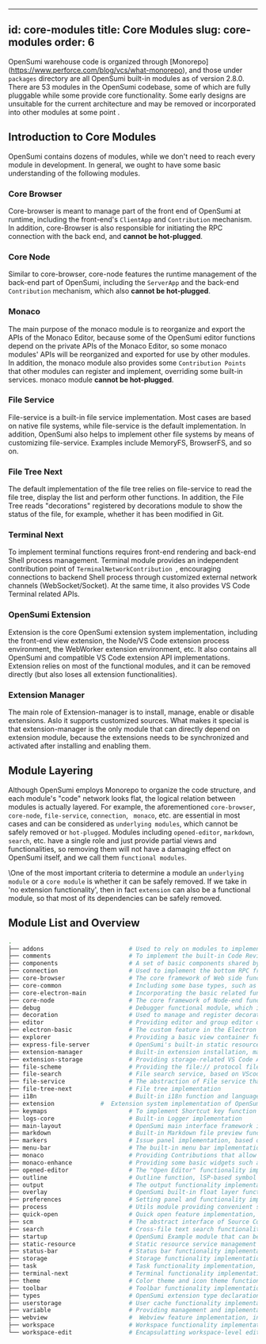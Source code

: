

---
id: core-modules
title: Core Modules
slug: core-modules
order: 6
---

OpenSumi warehouse code is organized through [Monorepo] (https://www.perforce.com/blog/vcs/what-monorepo), and those under `packages` directory are all OpenSumi built-in modules as of version 2.8.0. There are 53 modules in the OpenSumi codebase, some of which are fully pluggable while some provide core functionality. Some early designs are unsuitable for the current architecture and may be removed or incorporated into other modules at some point .  

## Introduction to Core Modules

OpenSumi contains dozens of modules, while we don't need to reach every module in development. In general, we ought to have some basic understanding of the following modules.

### Core Browser

Core-browser is meant to manage part of the front end of OpenSumi at runtime, including the front-end's `ClientApp` and `Contribution` mechanism. In addition, core-Browser is also responsible for initiating the RPC connection with the back end, and  **cannot be hot-plugged**.  

### Core Node

Similar to core-browser, core-node features the runtime management of the back-end part of OpenSumi, including the `ServerApp` and the back-end `Contribution` mechanism, which also **cannot be hot-plugged**.

### Monaco

The main purpose of the monaco module is to reorganize and export the APIs of the Monaco Editor, because some of the OpenSumi editor functions depend on the private APIs of the Monaco Editor, so some monaco modules' APIs will be reorganized and exported for use by other modules. In addition, the monaco module also provides some `Contribution Points` that other modules can register and implement, overriding some built-in services. monaco module **cannot be hot-plugged**.

### File Service

File-service is a built-in file service implementation. Most cases are based on native file systems, while file-service is the default implementation. In addition, OpenSumi also helps to implement other file systems by means of customizing file-service. Examples include MemoryFS, BrowserFS, and so on. 

### File Tree Next

The default implementation of the file tree relies on file-service to read the file tree, display the list and perform other functions. In addition, the File Tree reads "decorations" registered by decorations module to show the status of the file, for example, whether it has been modified in Git.  

### Terminal Next

To implement terminal functions requires front-end rendering and back-end Shell process management. Terminal module provides an independent contribution point of `TerminalNetworkContribution `, encouraging connections to backend Shell process through customized external network channels (WebSocket/Socket). At the same time, it also provides VS Code Terminal related APIs.

### OpenSumi Extension

Extension is the core OpenSumi extension system implementation, including the front-end view extension, the Node/VS Code extension process environment, the WebWorker extension environment, etc. It also contains all OpenSumi and compatible VS Code extension API implementations. Extension relies on most of the functional modules, and it can be removed directly (but also loses all extension functionalities).

### Extension Manager

The main role of Extension-manager is to install, manage, enable or disable extensions. Aslo it supports customized sources. What makes it special is that extension-manager is the only module that can directly depend on extension module, because the extensions needs to be synchronized and activated after installing and enabling them.

## Module Layering

Although OpenSumi employs Monorepo to organize the code structure, and each module's "code" network looks flat, the logical relation between modules is actually layered. For example, the aforementioned `core-browser`, `core-node`, `file-service`, `connection`, ` monaco`, etc. are essential in most cases and can be considered as `underlying modules`, which cannot be safely removed or `hot-plugged`. Modules including `opened-editor`, `markdown`, `search`, etc. have a single role and just provide partial views and functionalities, so removing them will not have a damaging effect on OpenSumi itself, and we call them `functional modules`.

\One of the most important criteria to determine a module an `underlying module` or a `core module` is whether it can be safely removed. If we take in 'no extension functionality', then in fact `extension` can also be a functional module, so that most of its dependencies can be safely removed.

## Module List and Overview

```bash
.
├── addons                        # Used to rely on modules to implement some functions that may have side effects, such as monitoring file-tree drag-and-drop issues and calling file-service APIs to write files  
├── comments                      # To implement the built-in Code Review comments, offering standard VS Code Comments API  
├── components                    # A set of basic components shared by various OpenSumi modules  
├── connection                    # Used to implement the bottom RPC framework at the Web and Electron ends and the corresponding connection management  
├── core-browser                  # The core framework of Web side functions, including the whole OpenSumi ClientApp and life cycle implementation  
├── core-common                   # Including some base types, such as built-in Contributions that may be relied upon by many modules 
├── core-electron-main            # Incorporating the basic related functions of Electron-end main process
├── core-node                     # The core framework of Node-end functions, including OpenSumi ServerApp and life cycle implementation
├── debug                         # Debugger functional module, which implements the standard Debug Adapter Protocol interface and provides the corresponding VS Code API implementation
├── decoration                    # Used to manage and register decorations other than the editor, such as decorations of the Git state in the file tree view
├── editor                        # Providing editor and group editor operations and relevant management functionalities for Upper-level packaging module of Monaco Editor
├── electron-basic                # The custom feature in the Electron base，including the basic implementation of the Welcome interface 
├── explorer                      # Providing a basic view container for FileTree, to be dicarded. 
├── express-file-server           # OpenSumi's built-in static resource server，mainly providing functions including extension resource reading  
├── extension-manager             # Built-in extension installation, management and other functions  
├── extension-storage             # Providing storage-related VS Code APIs to manage extension-related storage 
├── file-scheme                   # Providing the file:// protocol file processing operations, such as what kind of view is used to display the file in the front end and how to save the file in the back end  
├── file-search                   # File search service, based on VScode-ripgrep implementation of file search (non-content)  
├── file-service                  # The abstraction of File service that can custom file processing services during integration, with built-in file services based on native FS  
├── file-tree-next                # File tree implementation
├── i18n                          # Built-in i18n function and language packs
├── extension             #  Extension system implementation of OpenSumi, including extension runtime and extension API implementation 
├── keymaps                       # To implement Shortcut key function
├── logs-core                     # Built-in Logger implementation
├── main-layout                   # OpenSumi main interface framework implementation which can be highly free-customized based on Layout  
├── markdown                      # Built-in Markdown file preview function
├── markers                       # Issue panel implementation, based on the diagnostic information powered by the LSP and applied to the editor, offering a standard VS Code Diagnostic API implementation
├── menu-bar                      # The built-in menu bar implementation, using the DOM based menu on the Web side and the native menu on the Electron side  
├── monaco                        # Providing Contributions that allow other modules (Editor) to register or override some of the built-in services, for Monaco Editor references and packaging  
├── monaco-enhance                # Providing some basic widgets such as ZoneWidget, OverlayWidget, based on Monaco's top layer packaging
├── opened-editor                 # The "Open Editor" functionality implementation
├── outline                       # Outline function, lSP-based symbol interface, providing Treeview-based symbol jump and other functions
├── output                        # The output functionality implementation, providing standard VS Code Output APIs
├── overlay                       # OpenSumi built-in float layer functionality implementation, such as message、notification、modal
├── preferences                   # Setting panel and functionality implementations
├── process                       # Utils module providing convenient subprocess management functions
├── quick-open                    # Quick open feature implementation, OpenSumi's quick open feature a separate implementation, similar to the Monaco Editor's built-in feature  
├── scm                           # The abstract interface of Source Control functionality, offering a standard VS Code SCM API, such as Git extensions that are implemented based on the SCM interface  
├── search                        # Cross-file text search functionality
├── startup                       # OpenSumi Example module that can be used to start OpenSumi based on the Startup module in development state 
├── static-resource               # Static resource service management module
├── status-bar                    # Status bar functionality implementation, offering standard VS Code StatusBar APIs
├── storage                       # Storage functionality implementation, mainly maintaining various cache reads and writes in OpenSumi  
├── task                          # Task functionality implementation, offering standard VS Code Task APIs
├── terminal-next                 # Terminal functionality implementation，offering standard VS Code Terminal APIs
├── theme                         # Color theme and icon theme functionality implementation, compatible with VS Code icons, color themes, providing standard VS Code Theme related ContributionPoint
├── toolbar                       # Toolbar functionality implementation, providing the OpenSumi-extended Toolbar-related APIs 
├── types                         # OpenSumi extension type declaration module, containing all VS Code API type declarations compatible with OpenSumi 
├── userstorage                   # User cache functionality implementation
├── variable                      # Providing management and implementaion of various "magic variables" at runtime.For example, in the Task configuration file, tasks.json, you can use ${WorkspaceFolder} to get the current working directory  
├── webview                       #  Webview feature implementation, including a variety of Webview components and capabilities, offering standard VS Code Webview APIs
├── workspace                     # Workspace functionality implementation, used to manage the current OpenSumi open workspace, and supporting multi-workspace functions
└── workspace-edit                # Encapsulatting workspace-level editing, for example, to revoke a renaming needs to call WorkspaceEdit relative functions at the same time, so as to perform a file-level revocation.
```
